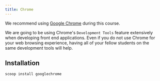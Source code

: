 ```yaml
---
title: Chrome
---
```


We recommend using [Google Chrome](https://www.google.com/chrome/) during this
course.

We are going to be using Chrome's `Development Tools` feature extensively when
developing front end applications. Even if you do not use Chrome for your web
browsing experience, having all of your fellow students on the same development
tools will help.

## Installation

```sh
scoop install googlechrome
```
